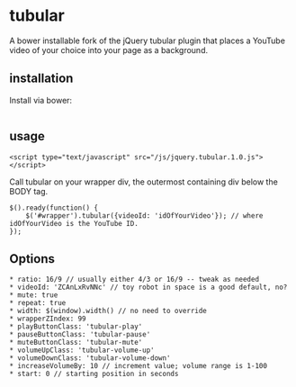 # tubular 
A bower installable fork of the jQuery tubular plugin that places a YouTube video of your choice into your page as a background.
## installation
Install via bower:
```

```
## usage
```
<script type="text/javascript" src="/js/jquery.tubular.1.0.js"></script>	
```
Call tubular on your wrapper div, the outermost containing div below the BODY tag.  
```
$().ready(function() {
    $('#wrapper').tubular({videoId: 'idOfYourVideo'}); // where idOfYourVideo is the YouTube ID.
});
```
## Options
```
* ratio: 16/9 // usually either 4/3 or 16/9 -- tweak as needed
* videoId: 'ZCAnLxRvNNc' // toy robot in space is a good default, no?
* mute: true
* repeat: true
* width: $(window).width() // no need to override
* wrapperZIndex: 99
* playButtonClass: 'tubular-play'
* pauseButtonClass: 'tubular-pause'
* muteButtonClass: 'tubular-mute'
* volumeUpClass: 'tubular-volume-up'
* volumeDownClass: 'tubular-volume-down'
* increaseVolumeBy: 10 // increment value; volume range is 1-100
* start: 0 // starting position in seconds
```
